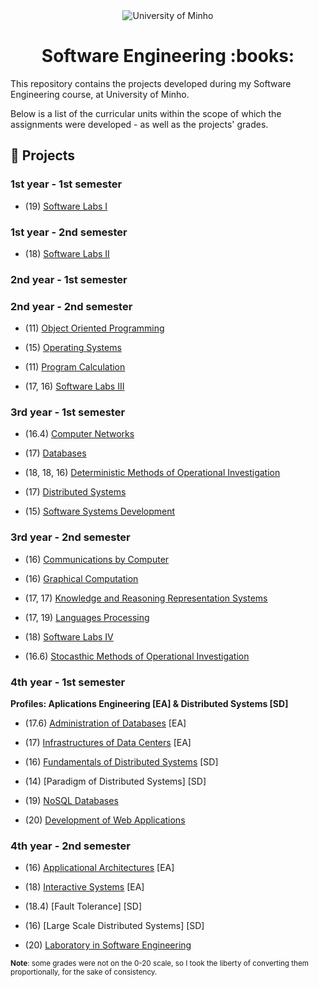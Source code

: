 <div align="center">
  <img src="https://www.eng.uminho.pt/SiteAssets/Logo.PNG" alt="University of Minho">
  <br>
</div>

<div align="center">
	<h1><strong>Software Engineering :books:</strong></h1>
</div>

This repository contains the projects developed during my Software Engineering course, at University of Minho.

Below is a list of the curricular units within the scope of which the assignments were developed - as well as the projects' grades.

## :memo: Projects

### 1st year - 1st semester

  * (19) [Software Labs I](1/Software%20Labs%20I)

### 1st year - 2nd semester

  * (18)  [Software Labs II](1/Software%20Labs%20II)

### 2nd year - 1st semester

### 2nd year - 2nd semester

  * (11) [Object Oriented Programming](2/Object%20Oriented%20Programming)

  * (15) [Operating Systems](2/Operating%20Systems)

  * (11) [Program Calculation](2/Program%20Calculation)

  * (17, 16) [Software Labs III](2/Software%20Labs%20III)

### 3rd year - 1st semester

  * (16.4) [Computer Networks](3/1st%20semester/Computer%20Networks)

  * (17) [Databases](3/1st%20semester/Databases)

  * (18, 18, 16) [Deterministic Methods of Operational Investigation](3/1st%20semester/Deterministic%20Methods%20of%20Operational%20Investigation)

  * (17) [Distributed Systems](3/1st%20semester/Distributed%20Systems)

  * (15) [Software Systems Development](3/1st%20semester/Software%20Systems%20Development)


### 3rd year - 2nd semester

  * (16) [Communications by Computer](3/2nd%20semester/Communications%20by%20Computer)

  * (16) [Graphical Computation](3/2nd%20semester/Graphical%20Computation)

  * (17, 17) [Knowledge and Reasoning Representation Systems](3/2nd%20semester/Knowledge%20and%20Reasoning%20Representation%20Systems)

  * (17, 19) [Languages Processing](3/2nd%20semester/Languages%20Processing)

  * (18) [Software Labs IV](3/2nd%20semester/Software%20Labs%20IV)

  * (16.6) [Stocasthic Methods of Operational Investigation](3/2nd%20semester/Stocasthic%20Methods%20of%20Operational%20Investigation)

### 4th year - 1st semester

**Profiles: Aplications Engineering [EA] & Distributed Systems [SD]**

  * (17.6) [Administration of Databases](https://github.com/Abjiri/uminho-miei/tree/master/4/1st%20semester/Administration%20of%20Databases) [EA]

  * (17) [Infrastructures of Data Centers](https://github.com/Abjiri/uminho-miei/tree/master/4/1st%20semester/Infrastructures%20of%20Data%20Centers) [EA]

  * (16) [Fundamentals of Distributed Systems](https://github.com/Abjiri/uminho-miei/tree/master/4/1st%20semester/FSD) [SD]

  * (14) [Paradigm of Distributed Systems] [SD]

  * (19) [NoSQL Databases](https://github.com/Abjiri/uminho-miei/tree/master/4/1st%20semester/NoSQL%20Databases)

  * (20) [Development of Web Applications](https://github.com/Abjiri/TP_DAW2020)

### 4th year - 2nd semester

  * (16) [Applicational Architectures](https://github.com/Abjiri/uminho-miei/tree/master/4/2nd%20semester/Applicational%20Arquitectures) [EA]

  * (18) [Interactive Systems](https://github.com/Abjiri/uminho-miei/tree/master/4/2nd%20semester/Interactive%20Systems) [EA]

  * (18.4) [Fault Tolerance] [SD]

  * (16) [Large Scale Distributed Systems] [SD]

  * (20) [Laboratory in Software Engineering](https://github.com/Abjiri/DataGen/tree/main)

<sup>**Note**: some grades were not on the 0-20 scale, so I took the liberty of converting them proportionally, for the sake of consistency.</sup>
